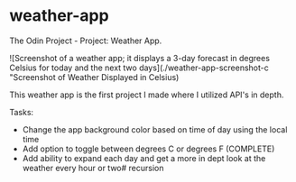 # weather-app
The Odin Project - Project: Weather App.

![Screenshot of a weather app; it displays a 3-day forecast in degrees Celsius for today and the next two days](./weather-app-screenshot-c "Screenshot of Weather Displayed in Celsius)

This weather app is the first project I made where I utilized API's in depth. 



Tasks:
- Change the app background color based on time of day using the local time
- Add option to toggle between degrees C or degrees F (COMPLETE)
- Add ability to expand each day and get a more in dept look at the weather every hour or two#   r e c u r s i o n 
 